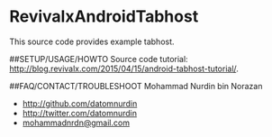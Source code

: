 # RevivalxAndroidTabhost
This source code provides example tabhost.

##SETUP/USAGE/HOWTO
Source code tutorial: http://blog.revivalx.com/2015/04/15/android-tabhost-tutorial/.

##FAQ/CONTACT/TROUBLESHOOT
Mohammad Nurdin bin Norazan

- http://github.com/datomnurdin
- http://twitter.com/datomnurdin
- mohammadnrdn@gmail.com
